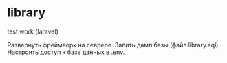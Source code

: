 # library
test work (laravel)

Развернуть фреймворк на севрере.
Залить дамп базы (файл library.sql).
Настроить доступ к базе данных в .env. 
